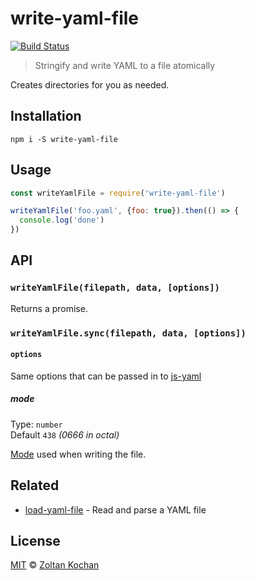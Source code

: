 # write-yaml-file

[![Build Status](https://travis-ci.org/zkochan/write-yaml-file.svg?branch=master)](https://travis-ci.org/zkochan/write-yaml-file)

> Stringify and write YAML to a file atomically

Creates directories for you as needed.

## Installation

```
npm i -S write-yaml-file
```

## Usage

```js
const writeYamlFile = require('write-yaml-file')

writeYamlFile('foo.yaml', {foo: true}).then(() => {
  console.log('done')
})
```

## API

### `writeYamlFile(filepath, data, [options])`

Returns a promise.

### `writeYamlFile.sync(filepath, data, [options])`

#### `options`

Same options that can be passed in to [js-yaml](https://www.npmjs.com/package/js-yaml#safedump-object---options-)

##### mode

Type: `number`  
Default `438` *(0666 in octal)*

[Mode](https://en.wikipedia.org/wiki/File_system_permissions#Numeric_notation) used when writing the file.

## Related

- [load-yaml-file](https://github.com/LinusU/load-yaml-file) - Read and parse a YAML file

## License

[MIT](LICENSE) © [Zoltan Kochan](https://www.kochan.io)
